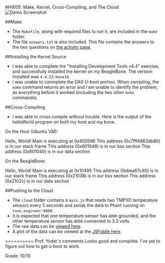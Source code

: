#HW05: Make, Kernel, Cross-Compiling, and The Cloud
![Demo Screenshot](https://dl.dropboxusercontent.com/u/8521871/hosted/beaglebone/hw05/demo.png)

##Make
 - The `Makefile`, along with required files to run it, are included in the `make` folder.
 - The file `answers.txt` is also included.  This file contains the answers to the two questions on [the activity page](http://elinux.org/EBC_Exercise_15_make).

##Installing the Kernel Source
 - I was able to complete the "Installing Development Tools v4.4" exercise, and successfully installed the kernel on my BeagleBone.  The version installed was `4.4.23-bone14`.
 - I was unable to conmplete the DAS U-boot portion.  When compiling, the `make` command returns an error and I am unable to identify the problem, as everything before it worked (including the two other `make` commands).

##Cross-Compiling

 - I was able to cross compile without trouble.  Here is the output of the helloWorld program on both my host and my bone.

On the Host (Ubuntu VM):

Hello, World! Main is executing at 0x400596
This address (0x7fff4883db80) is in our stack frame
This address (0x601048) is in our bss section
This address (0x601040) is in our data section

On the BeagleBone:

Hello, World! Main is executing at 0x10495
This address (0xbea67c90) is in our stack frame
This address (0x21038) is in our bss section
This address (0x2102c) is in our data section

##Pushing to the Cloud
 - The `cloud` folder contains a `main.js` that reads two TMP101 temperature sensors every 5 seconds and sends the data to Phant running on `rose.engineer:8080`.
 - It is expected that one temperature sensor has `ADD0` grounded, and the other temperature sensor has `ADD0` connected to 3.3 volts.
 - The raw data can be [viewed here](http://rose.engineer:8080/streams/28KO4mjOAGfMabmO0al2coLo4jm).
 - A plot of the data can be viewed at the [JSFiddle here](http://jsfiddle.net/pLa9ncwv/).

==========
Prof. Yoder's comments
Looks good and complete.
I've yet to figure out how to get u-boot to work.

Grade:  10/10
